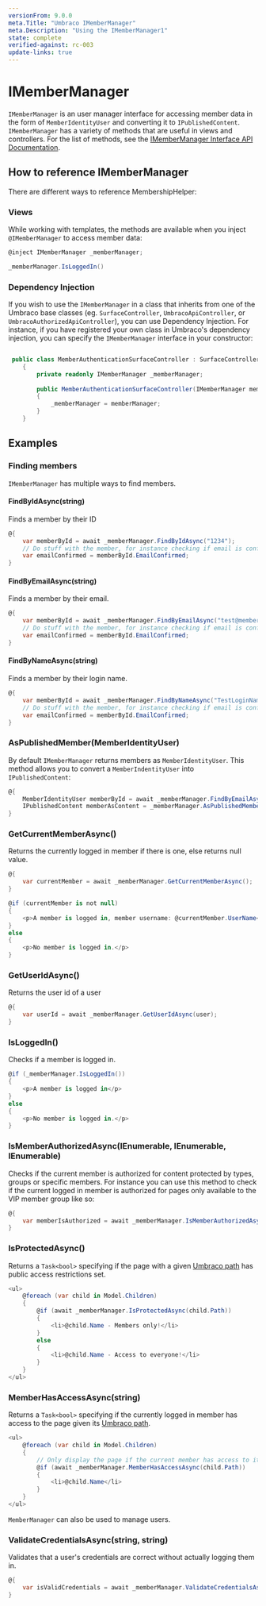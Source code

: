 ```yaml
---
versionFrom: 9.0.0
meta.Title: "Umbraco IMemberManager"
meta.Description: "Using the IMemberManager1"
state: complete
verified-against: rc-003
update-links: true
---
```


# IMemberManager

`IMemberManager` is an user manager interface for accessing member data in the form of `MemberIdentityUser` and converting it to `IPublishedContent`. `IMemberManager` has a variety of methods that are useful in views and controllers. For the list of methods, see the [IMemberManager Interface API Documentation](https://apidocs.umbraco.com/v9/csharp/api/Umbraco.Cms.Core.Security.IMemberManager.html#methods).

## How to reference IMemberManager

There are different ways to reference MembershipHelper:

### Views

While working with templates, the methods are available when you inject `@IMemberManager` to access member data:

```csharp
@inject IMemberManager _memberManager;

_memberManager.IsLoggedIn()
```

### Dependency Injection

If you wish to use the `IMemberManager` in a class that inherits from one of the Umbraco base classes (eg. `SurfaceController`, `UmbracoApiController`, or `UmbracoAuthorizedApiController`),  you can use Dependency Injection. For instance, if you have registered your own class in Umbraco's dependency injection, you can specify the `IMemberManager` interface in your constructor:

```csharp

 public class MemberAuthenticationSurfaceController : SurfaceController
    {
        private readonly IMemberManager _memberManager;
       
        public MemberAuthenticationSurfaceController(IMemberManager memberManager)
        {
            _memberManager = memberManager;
        }
    }
```

## Examples

### Finding members

`IMemberManager` has multiple ways to find members.

#### FindByIdAsync(string)

Finds a member by their ID 

```C#
@{
	var memberById = await _memberManager.FindByIdAsync("1234");
	// Do stuff with the member, for instance checking if email is confirmed
	var emailConfirmed = memberById.EmailConfirmed;
}
```


#### FindByEmailAsync(string)

Finds a member by their email.

```C#
@{
	var memberById = await _memberManager.FindByEmailAsync("test@member.com");
	// Do stuff with the member, for instance checking if email is confirmed
	var emailConfirmed = memberById.EmailConfirmed;
}
```

#### FindByNameAsync(string)

Finds a member by their login name.

```C#
@{
	var memberById = await _memberManager.FindByNameAsync("TestLoginName");
	// Do stuff with the member, for instance checking if email is confirmed
	var emailConfirmed = memberById.EmailConfirmed;
}
```


### AsPublishedMember(MemberIdentityUser)

By default `IMemberManager` returns members as `MemberIdentityUser`. This method allows you to convert a `MemberIndentityUser` into `IPublishedContent`:

```C#
@{
	MemberIdentityUser memberById = await _memberManager.FindByEmailAsync("test@member.com");
	IPublishedContent memberAsContent = _memberManager.AsPublishedMember(memberById);
}
```


### GetCurrentMemberAsync()

Returns the currently logged in member if there is one, else returns null value.

```C#
@{
	var currentMember = await _memberManager.GetCurrentMemberAsync();
}

@if (currentMember is not null)
{
	<p>A member is logged in, member username: @currentMember.UserName</p>
}
else
{
	<p>No member is logged in.</p>
}
```

### GetUserIdAsync()

Returns the user id of a user

```C#
@{
	var userId = await _memberManager.GetUserIdAsync(user);
}
```

### IsLoggedIn()

Checks if a member is logged in.

```C#
@if (_memberManager.IsLoggedIn())
{
	<p>A member is logged in</p>
}
else
{
	<p>No member is logged in.</p>
}
```

### IsMemberAuthorizedAsync(IEnumerable<String>, IEnumerable<String>, IEnumerable<Int32>)

Checks if the current member is authorized for content protected by types, groups or specific members. For instance you can use this method to check if the current logged in member is authorized for pages only available to the VIP member group like so: 

```C#
@{
	var memberIsAuthorized = await _memberManager.IsMemberAuthorizedAsync(allowGroups: new []{"VIP"});
}
```

### IsProtectedAsync()

Returns a `Task<bool>` specifying if the page with a given [Umbraco path](../IPublishedContent/Properties/index.md#Path) has public access restrictions set.

```csharp
<ul>
	@foreach (var child in Model.Children)
	{
		@if (await _memberManager.IsProtectedAsync(child.Path))
		{
			<li>@child.Name - Members only!</li>
		}
		else
		{
			<li>@child.Name - Access to everyone!</li>
		}
	}
</ul>
```

### MemberHasAccessAsync(string)

Returns a `Task<bool>` specifying if the currently logged in member has access to the page given its [Umbraco path](../IPublishedContent/Properties/index.md#Path).

```csharp
<ul>
	@foreach (var child in Model.Children)
	{
		// Only display the page if the current member has access to it.
		@if (await _memberManager.MemberHasAccessAsync(child.Path))
		{
			<li>@child.Name</li>
		}
	}
</ul>
```
    
`MemberManager` can also be used to manage users.
    
### ValidateCredentialsAsync(string, string)
    
Validates that a user's credentials are correct without actually logging them in.
    
```C#
@{
	var isValidCredentials = await _memberManager.ValidateCredentialsAsync(userName, password);
}

